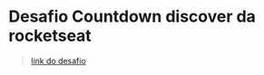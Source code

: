 # Desafio Countdown discover da rocketseat

> [link do desafio](https://efficient-sloth-d85.notion.site/Desafio-Countdown-4572ce6f5c91469abe0171f454a13e3f#b275b98113334530b3c5d7783288b4fb)
